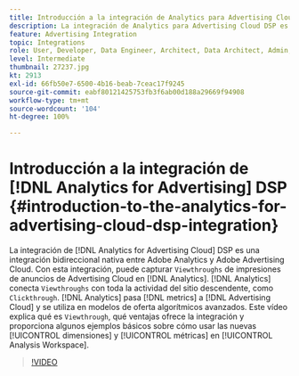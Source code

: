 ```yaml
---
title: Introducción a la integración de Analytics para Advertising Cloud DSP
description: La integración de Analytics para Advertising Cloud DSP es una integración bidireccional nativa entre Adobe Analytics y Adobe Advertising Cloud.
feature: Advertising Integration
topic: Integrations
role: User, Developer, Data Engineer, Architect, Data Architect, Admin, Leader
level: Intermediate
thumbnail: 27237.jpg
kt: 2913
exl-id: 66fb50e7-6500-4b16-beab-7ceac17f9245
source-git-commit: eabf80121425753fb3f6ab00d188a29669f94908
workflow-type: tm+mt
source-wordcount: '104'
ht-degree: 100%

---
```


# Introducción a la integración de [!DNL Analytics for Advertising] DSP {#introduction-to-the-analytics-for-advertising-cloud-dsp-integration}

La integración de [!DNL Analytics for Advertising Cloud] DSP es una integración bidireccional nativa entre Adobe Analytics y Adobe Advertising Cloud. Con esta integración, puede capturar `Viewthroughs` de impresiones de anuncios de Advertising Cloud en [!DNL Analytics]. [!DNL Analytics] conecta `Viewthroughs` con toda la actividad del sitio descendente, como `Clickthrough`. [!DNL Analytics] pasa [!DNL metrics] a [!DNL Advertising Cloud] y se utiliza en modelos de oferta algorítmicos avanzados. Este vídeo explica qué es `Viewthrough`, qué ventajas ofrece la integración y proporciona algunos ejemplos básicos sobre cómo usar las nuevas [!UICONTROL dimensiones] y [!UICONTROL métricas] en [!UICONTROL Analysis Workspace].

>[!VIDEO](https://video.tv.adobe.com/v/27237/?quality=12&learn=on)

